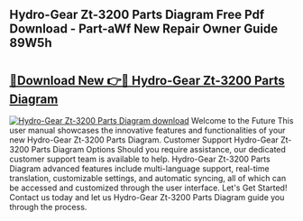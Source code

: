 ## Hydro-Gear Zt-3200 Parts Diagram Free Pdf Download - Part-aWf New Repair Owner Guide 89W5h

# <h2><a href="http://dfszeu.blite.top/?on=Hydro-Gear+Zt-3200+Parts+Diagram">🔗Download New 👉🔴 Hydro-Gear Zt-3200 Parts Diagram</a></h2>

[![Hydro-Gear Zt-3200 Parts Diagram download](https://i.imgur.com/lujVjoI.png)](http://dfszeu.blite.top/?on=Hydro-Gear+Zt-3200+Parts+Diagram)
Welcome to the Future This user manual showcases the innovative features and functionalities of your new Hydro-Gear Zt-3200 Parts Diagram. Customer Support Hydro-Gear Zt-3200 Parts Diagram Options Should you require assistance, our dedicated customer support team is available to help. Hydro-Gear Zt-3200 Parts Diagram advanced features include multi-language support, real-time translation, customizable settings, and automatic syncing, all of which can be accessed and customized through the user interface. Let's Get Started! Contact us today and let us Hydro-Gear Zt-3200 Parts Diagram guide you through the process.
